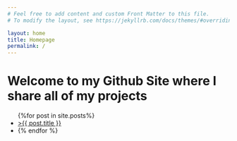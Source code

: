 ```yaml
---
# Feel free to add content and custom Front Matter to this file.
# To modify the layout, see https://jekyllrb.com/docs/themes/#overriding-theme-defaults

layout: home
title: Homepage
permalink: /
---
```


# Welcome to my Github Site where I share all of my projects

<ul>
    {%for post in site.posts%}
    <li>
        <a href="{{ post.url }}">>{{ post.title }}</a>
    <li>
    {% endfor %}
<ul>
